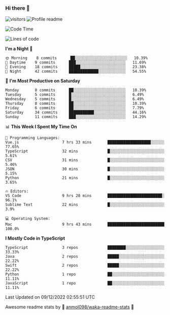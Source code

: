 ### Hi there 👋  
![visitors](https://visitor-badge.laobi.icu/badge?page_id=leverglowh) ![Profile readme](https://github.com/leverglowh/leverglowh/workflows/Profile%20readme/badge.svg?branch=master)

<!--START_SECTION:waka-->
![Code Time](http://img.shields.io/badge/Code%20Time-1%2C535%20hrs%2029%20mins-blue)

![Lines of code](https://img.shields.io/badge/From%20Hello%20World%20I%27ve%20Written-18%20Thousand%20lines%20of%20code-blue)

**I'm a Night 🦉** 

```text
🌞 Morning    8 commits      ██░░░░░░░░░░░░░░░░░░░░░░░   10.39% 
🌆 Daytime    9 commits      ███░░░░░░░░░░░░░░░░░░░░░░   11.69% 
🌃 Evening    18 commits     █████░░░░░░░░░░░░░░░░░░░░   23.38% 
🌙 Night      42 commits     █████████████░░░░░░░░░░░░   54.55%

```
📅 **I'm Most Productive on Saturday** 

```text
Monday       8 commits      ██░░░░░░░░░░░░░░░░░░░░░░░   10.39% 
Tuesday      5 commits      █░░░░░░░░░░░░░░░░░░░░░░░░   6.49% 
Wednesday    5 commits      █░░░░░░░░░░░░░░░░░░░░░░░░   6.49% 
Thursday     8 commits      ██░░░░░░░░░░░░░░░░░░░░░░░   10.39% 
Friday       6 commits      ██░░░░░░░░░░░░░░░░░░░░░░░   7.79% 
Saturday     34 commits     ███████████░░░░░░░░░░░░░░   44.16% 
Sunday       11 commits     ███░░░░░░░░░░░░░░░░░░░░░░   14.29%

```


📊 **This Week I Spent My Time On** 

```text
💬 Programming Languages: 
Vue.js                   7 hrs 33 mins       ███████████████████░░░░░░   77.65% 
TypeScript               32 mins             █░░░░░░░░░░░░░░░░░░░░░░░░   5.61% 
CSV                      31 mins             █░░░░░░░░░░░░░░░░░░░░░░░░   5.46% 
JSON                     30 mins             █░░░░░░░░░░░░░░░░░░░░░░░░   5.15% 
Python                   21 mins             █░░░░░░░░░░░░░░░░░░░░░░░░   3.65%

🔥 Editors: 
VS Code                  9 hrs 20 mins       ████████████████████████░   96.1% 
Sublime Text             22 mins             █░░░░░░░░░░░░░░░░░░░░░░░░   3.9%

💻 Operating System: 
Mac                      9 hrs 43 mins       █████████████████████████   100.0%

```

**I Mostly Code in TypeScript** 

```text
TypeScript               3 repos             ████████░░░░░░░░░░░░░░░░░   33.33% 
Java                     2 repos             █████░░░░░░░░░░░░░░░░░░░░   22.22% 
Swift                    2 repos             █████░░░░░░░░░░░░░░░░░░░░   22.22% 
Python                   1 repo              ██░░░░░░░░░░░░░░░░░░░░░░░   11.11% 
JavaScript               1 repo              ██░░░░░░░░░░░░░░░░░░░░░░░   11.11%

```



 Last Updated on 09/12/2022 02:55:51 UTC
<!--END_SECTION:waka-->


Awesome readme stats by :star2: [anmol098/waka-readme-stats](https://github.com/anmol098/waka-readme-stats) :star2:
